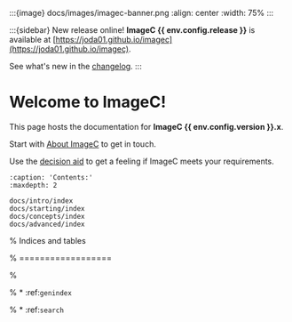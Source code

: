 :::{image} docs/images/imagec-banner.png
:align: center
:width: 75%
:::

:::{sidebar} New release online!
**ImageC {{ env.config.release }}** is available at [https://joda01.github.io/imagec](https://joda01.github.io/imagec).

See what's new in the [changelog](https://github.com/joda01/imagec/releases).
:::

# Welcome to ImageC!

This page hosts the documentation for **ImageC {{ env.config.version }}.x**.

Start with [About ImageC](about-imagec) to get in touch.

Use the [decision aid](decision-aid) to get a feeling if ImageC meets your requirements.

```{toctree}
:caption: 'Contents:'
:maxdepth: 2

docs/intro/index
docs/starting/index
docs/concepts/index
docs/advanced/index
```

% Indices and tables

% ==================

%

% * :ref:`genindex`

% * :ref:`search`
